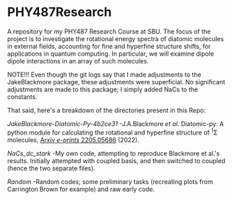 # PHY487Research
A repository for my PHY487 Research Course at SBU. The focus of the project is to investigate the rotational energy spectra of diatomic molecules in external fields, accounting for fine and hyperfine structure shifts, for applications in quantum computing. In particular, we will examine dipole dipole interactions in an array of such molecules.

NOTE!!! Even though the git logs say that I made adjustments to the JakeBlackmore package, these adjustments were superficial. No significant adjustments are made to this package; I simply added NaCs to the constants. 

That said, here's a breakdown of the directories present in this Repo:

*JakeBlackmore-Diatomic-Py-4b2ce31* -J.A.Blackmore *et al.* Diatomic-py: A python module for calculating the rotational and hyperfine structure of <sup>1</sup>Σ molecules, [Arxiv *e-prints* 2205.05686](https://arxiv.org/abs/2205.05686) (2022).

*NaCs_dc_stark* -My own code, attempting to reproduce Blackmore et al.'s results. Initially attempted with coupled basis, and then switched to coupled (hence the two separate files).

*Random* -Random codes; some preliminary tasks (recreating plots from Carrington Brown for example) and raw early code.
